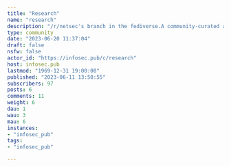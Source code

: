 ```yaml
---
title: "Research" 
name: "research"
description: "/r/netsec's branch in the fediverse.A community-curated aggregator of technical research. Our mission is to extract signal from the noise.Only post technical content here. New tools (and major releases of existing ones), novel techniques, deep dives and post mortems are the ideal content. CTF and bug bounty writeups could be acceptable if they showcase lesser known approaches or techniques.Non-technical content (both beginner and CISO level) will be considered spam."
type: community
date: "2023-06-20 11:37:04"
draft: false
nsfw: false
actor_id: "https://infosec.pub/c/research"
host: infosec.pub
lastmod: "1969-12-31 19:00:00"
published: "2023-06-11 13:50:55"
subscribers: 97
posts: 6
comments: 11
weight: 6
dau: 1
wau: 3
mau: 6
instances:
- "infosec_pub"
tags: 
- "infosec_pub"

---
```


